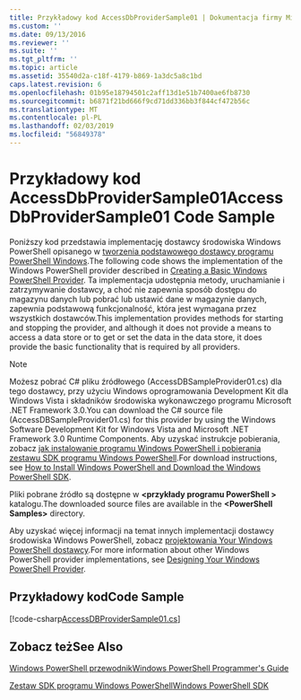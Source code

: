```yaml
---
title: Przykładowy kod AccessDbProviderSample01 | Dokumentacja firmy Microsoft
ms.custom: ''
ms.date: 09/13/2016
ms.reviewer: ''
ms.suite: ''
ms.tgt_pltfrm: ''
ms.topic: article
ms.assetid: 35540d2a-c18f-4179-b869-1a3dc5a8c1bd
caps.latest.revision: 6
ms.openlocfilehash: 01b95e18794501c2aff13d1e51b7400ae6fb8730
ms.sourcegitcommit: b6871f21bd666f9cd71dd336bb3f844cf472b56c
ms.translationtype: MT
ms.contentlocale: pl-PL
ms.lasthandoff: 02/03/2019
ms.locfileid: "56849378"
---
```

# <a name="accessdbprovidersample01-code-sample"></a><span data-ttu-id="11dbc-102">Przykładowy kod AccessDbProviderSample01</span><span class="sxs-lookup"><span data-stu-id="11dbc-102">AccessDbProviderSample01 Code Sample</span></span>

<span data-ttu-id="11dbc-103">Poniższy kod przedstawia implementację dostawcy środowiska Windows PowerShell opisanego w [tworzenia podstawowego dostawcy programu PowerShell Windows](./creating-a-basic-windows-powershell-provider.md).</span><span class="sxs-lookup"><span data-stu-id="11dbc-103">The following code shows the implementation of the Windows PowerShell provider described in [Creating a Basic Windows PowerShell Provider](./creating-a-basic-windows-powershell-provider.md).</span></span> <span data-ttu-id="11dbc-104">Ta implementacja udostępnia metody, uruchamianie i zatrzymywanie dostawcy, a choć nie zapewnia sposób dostępu do magazynu danych lub pobrać lub ustawić dane w magazynie danych, zapewnia podstawową funkcjonalność, która jest wymagana przez wszystkich dostawców.</span><span class="sxs-lookup"><span data-stu-id="11dbc-104">This implementation provides methods for starting and stopping the provider, and although it does not provide a means to access a data store or to get or set the data in the data store, it does provide the basic functionality that is required by all providers.</span></span>

> [!NOTE]
> <span data-ttu-id="11dbc-105">Możesz pobrać C# pliku źródłowego (AccessDBSampleProvider01.cs) dla tego dostawcy, przy użyciu Windows oprogramowania Development Kit dla Windows Vista i składników środowiska wykonawczego programu Microsoft .NET Framework 3.0.</span><span class="sxs-lookup"><span data-stu-id="11dbc-105">You can download the C# source file (AccessDBSampleProvider01.cs) for this provider by using the Windows Software Development Kit for Windows Vista and Microsoft .NET Framework 3.0 Runtime Components.</span></span> <span data-ttu-id="11dbc-106">Aby uzyskać instrukcje pobierania, zobacz [jak instalowanie programu Windows PowerShell i pobierania zestawu SDK programu Windows PowerShell](/powershell/developer/installing-the-windows-powershell-sdk).</span><span class="sxs-lookup"><span data-stu-id="11dbc-106">For download instructions, see [How to Install Windows PowerShell and Download the Windows PowerShell SDK](/powershell/developer/installing-the-windows-powershell-sdk).</span></span>
>
> <span data-ttu-id="11dbc-107">Pliki pobrane źródło są dostępne w  **\<przykłady programu PowerShell >** katalogu.</span><span class="sxs-lookup"><span data-stu-id="11dbc-107">The downloaded source files are available in the **\<PowerShell Samples>** directory.</span></span>
>
> <span data-ttu-id="11dbc-108">Aby uzyskać więcej informacji na temat innych implementacji dostawcy środowiska Windows PowerShell, zobacz [projektowania Your Windows PowerShell dostawcy](./designing-your-windows-powershell-provider.md).</span><span class="sxs-lookup"><span data-stu-id="11dbc-108">For more information about other Windows PowerShell provider implementations, see [Designing Your Windows PowerShell Provider](./designing-your-windows-powershell-provider.md).</span></span>

## <a name="code-sample"></a><span data-ttu-id="11dbc-109">Przykładowy kod</span><span class="sxs-lookup"><span data-stu-id="11dbc-109">Code Sample</span></span>

[!code-csharp[AccessDBProviderSample01.cs](../../powershell-sdk-samples/SDK-2.0/csharp/AccessDBProviderSample01/AccessDBProviderSample01.cs#L11-L30 "AccessDBProviderSample01.cs")]

## <a name="see-also"></a><span data-ttu-id="11dbc-110">Zobacz też</span><span class="sxs-lookup"><span data-stu-id="11dbc-110">See Also</span></span>

[<span data-ttu-id="11dbc-111">Windows PowerShell przewodnik</span><span class="sxs-lookup"><span data-stu-id="11dbc-111">Windows PowerShell Programmer's Guide</span></span>](./windows-powershell-programmer-s-guide.md)

[<span data-ttu-id="11dbc-112">Zestaw SDK programu Windows PowerShell</span><span class="sxs-lookup"><span data-stu-id="11dbc-112">Windows PowerShell SDK</span></span>](../windows-powershell-reference.md)